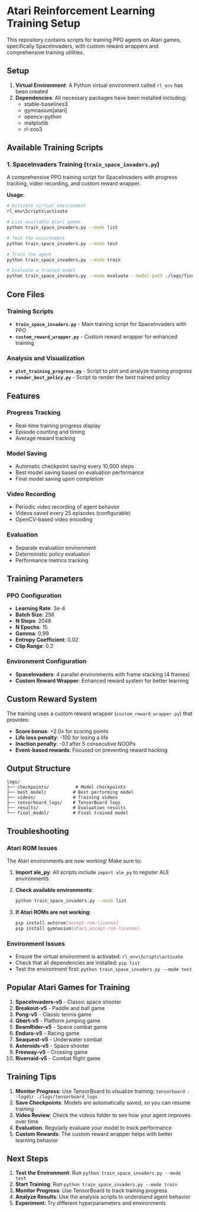 # Atari Reinforcement Learning Training Setup

This repository contains scripts for training PPO agents on Atari games, specifically SpaceInvaders, with custom reward wrappers and comprehensive training utilities.

## Setup

1. **Virtual Environment**: A Python virtual environment called `rl_env` has been created
2. **Dependencies**: All necessary packages have been installed including:
   - stable-baselines3
   - gymnasium[atari]
   - opencv-python
   - matplotlib
   - rl-zoo3

## Available Training Scripts

### 1. SpaceInvaders Training (`train_space_invaders.py`)
A comprehensive PPO training script for SpaceInvaders with progress tracking, video recording, and custom reward wrapper.

**Usage:**
```bash
# Activate virtual environment
rl_env\Scripts\activate

# List available Atari games
python train_space_invaders.py --mode list

# Test the environment
python train_space_invaders.py --mode test

# Train the agent
python train_space_invaders.py --mode train

# Evaluate a trained model
python train_space_invaders.py --mode evaluate --model-path ./logs/final_model
```

## Core Files

### Training Scripts
- **`train_space_invaders.py`** - Main training script for SpaceInvaders with PPO
- **`custom_reward_wrapper.py`** - Custom reward wrapper for enhanced training

### Analysis and Visualization
- **`plot_training_progress.py`** - Script to plot and analyze training progress
- **`render_best_policy.py`** - Script to render the best trained policy

## Features

### Progress Tracking
- Real-time training progress display
- Episode counting and timing
- Average reward tracking

### Model Saving
- Automatic checkpoint saving every 10,000 steps
- Best model saving based on evaluation performance
- Final model saving upon completion

### Video Recording
- Periodic video recording of agent behavior
- Videos saved every 25 episodes (configurable)
- OpenCV-based video encoding

### Evaluation
- Separate evaluation environment
- Deterministic policy evaluation
- Performance metrics tracking

## Training Parameters

### PPO Configuration
- **Learning Rate**: 3e-4
- **Batch Size**: 256
- **N Steps**: 2048
- **N Epochs**: 15
- **Gamma**: 0.99
- **Entropy Coefficient**: 0.02
- **Clip Range**: 0.2

### Environment Configuration
- **SpaceInvaders**: 4 parallel environments with frame stacking (4 frames)
- **Custom Reward Wrapper**: Enhanced reward system for better learning

## Custom Reward System

The training uses a custom reward wrapper (`custom_reward_wrapper.py`) that provides:
- **Score bonus**: +2.0x for scoring points
- **Life loss penalty**: -100 for losing a life
- **Inaction penalty**: -0.1 after 5 consecutive NOOPs
- **Event-based rewards**: Focused on preventing reward hacking

## Output Structure

```
logs/
├── checkpoints/          # Model checkpoints
├── best_model/          # Best performing model
├── videos/              # Training videos
├── tensorboard_logs/    # TensorBoard logs
├── results/             # Evaluation results
└── final_model/         # Final trained model
```

## Troubleshooting

### Atari ROM Issues
The Atari environments are now working! Make sure to:

1. **Import ale_py**: All scripts include `import ale_py` to register ALE environments
2. **Check available environments**:
   ```bash
   python train_space_invaders.py --mode list
   ```

3. **If Atari ROMs are not working**:
   ```bash
   pip install autorom[accept-rom-license]
   pip install gymnasium[atari,accept-rom-license]
   ```

### Environment Issues
- Ensure the virtual environment is activated: `rl_env\Scripts\activate`
- Check that all dependencies are installed: `pip list`
- Test the environment first: `python train_space_invaders.py --mode test`

## Popular Atari Games for Training

1. **SpaceInvaders-v5** - Classic space shooter
2. **Breakout-v5** - Paddle and ball game
3. **Pong-v5** - Classic tennis game
4. **Qbert-v5** - Platform jumping game
5. **BeamRider-v5** - Space combat game
6. **Enduro-v5** - Racing game
7. **Seaquest-v5** - Underwater combat
8. **Asteroids-v5** - Space shooter
9. **Freeway-v5** - Crossing game
10. **Riverraid-v5** - Combat flight game

## Training Tips

1. **Monitor Progress**: Use TensorBoard to visualize training: `tensorboard --logdir ./logs/tensorboard_logs`
2. **Save Checkpoints**: Models are automatically saved, so you can resume training
3. **Video Review**: Check the videos folder to see how your agent improves over time
4. **Evaluation**: Regularly evaluate your model to track performance
5. **Custom Rewards**: The custom reward wrapper helps with better learning behavior

## Next Steps

1. **Test the Environment**: Run `python train_space_invaders.py --mode test`
2. **Start Training**: Run `python train_space_invaders.py --mode train`
3. **Monitor Progress**: Use TensorBoard to track training progress
4. **Analyze Results**: Use the analysis scripts to understand agent behavior
5. **Experiment**: Try different hyperparameters and environments 